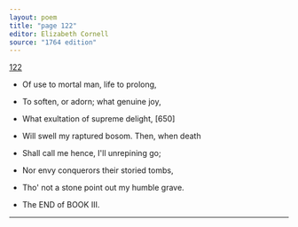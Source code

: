 ```yaml
---
layout: poem
title: "page 122"
editor: Elizabeth Cornell
source: "1764 edition"
---
```



[122]()

- Of use to mortal man, life to prolong,
- To soften, or adorn; what genuine joy,
- What exultation of supreme delight, [650]
- Will swell my raptured bosom. Then, when death
- Shall call me hence, I'll unrepining go;
- Nor envy conquerors their storied tombs,
- Tho' not a stone point out my humble grave.

- The END of BOOK III.

---
